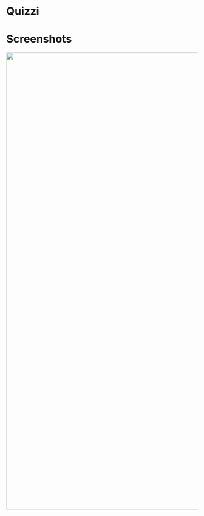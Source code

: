 # Quizzi

# Screenshots
<img src="https://firebasestorage.googleapis.com/v0/b/task-8566c.appspot.com/o/screens.png?alt=media&token=72b9dc85-c1eb-418d-a618-b9f96231c66f" width="1200"/>
